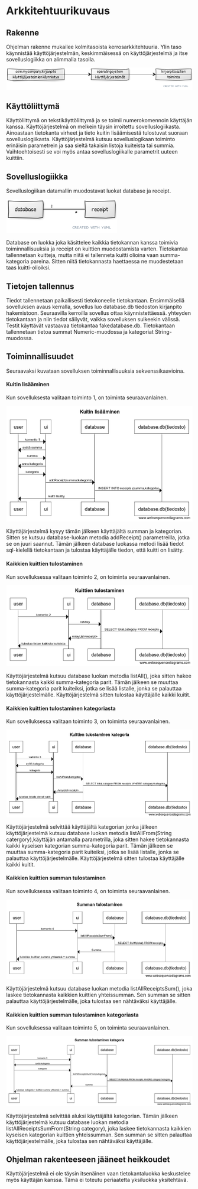 # Arkkitehtuurikuvaus

## Rakenne

Ohjelman rakenne mukailee kolmitasoista kerrosarkkitehtuuria. Ylin taso käynnistää käyttöjärjestelmän, keskimmäisessä on käyttöjärjestelmä ja itse sovelluslogiikka on alimmalla tasolla.

![alt text](https://github.com/karhuherra/ot-harjoitustyo/blob/master/dokumentaatio/paketit.png)

## Käyttöliittymä

Käyttöliittymä on tekstikäyttöliittymä ja se toimii numerokomennoin käyttäjän kanssa. Käyttöjärjestelmä on melkein täysin irroitettu sovelluslogiikasta. Ainoastaan tietokanta virheet ja tieto kuitin
lisäämisestä tulostuvat suoraan sovelluslogiikasta. Käyttöjärjestelmä kutsuu sovelluslogikaan toiminto erinäisin parametrein ja saa sieltä takaisin listoja kuiteista tai summia. Vaihtoehtoisesti 
se voi myös antaa sovelluslogiikalle parametrit uuteen kuittiin. 

## Sovelluslogiikka

Sovelluslogiikan datamallin muodostavat luokat database ja receipt.

![alt text](https://github.com/karhuherra/ot-harjoitustyo/blob/master/dokumentaatio/luokat.png)

Database on luokka joka käsittelee kaikkia tietokannan kanssa toimivia toiminnallisuuksia ja receipt on kuittien muodostamista varten. Tietokantaa tallennetaan kuitteja, mutta niitä ei tallenneta kuitti olioina
vaan summa-kategoria pareina. Sitten niitä tietokannasta haettaessa ne muodestetaan taas kuitti-olioiksi. 


## Tietojen tallennus 

Tiedot tallennetaan paikallisesti tietokoneelle tietokantaan. Ensimmäisellä sovelluksen avaus kerralla, sovellus luo database.db tiedoston kirjanpito hakemistoon. Seuraavilla kerroilla sovellus ottaa käynnistettäessä.
yhteyden tietokantaan ja niin tiedot säilyvät, vaikka sovelluksen sulkeekin välissä. Testit käyttävät vastaavaa tietokantaa fakedatabase.db. Tietokantaan tallennetaan tietoa summat Numeric-muodossa ja kategoriat
String-muodossa.

## Toiminnallisuudet

Seuraavaksi kuvataan sovelluksen toiminnallisuuksia sekvenssikaavioina.



#### Kuitin lisääminen 

Kun sovelluksesta valitaan toiminto 1, on toiminta seuraavanlainen.

![alt text](https://github.com/karhuherra/ot-harjoitustyo/blob/master/dokumentaatio/kuittilisaus.png)

Käyttäjärjestelmä kysyy tämän jälkeen käyttäjältä summan ja kategorian. Sitten se kutsuu database-luokan metodia addReceipt() parametreilla, jotka se on juuri saannut. Tämän jälkeen database luokassa metodi
lisää tiedot sql-kielellä tietokantaan ja tulostaa käyttäjälle tiedon, että kuitti on lisätty.



#### Kaikkien kuittien tulostaminen

Kun sovelluksessa valitaan toiminto 2, on toiminta seuraavanlainen.

![alt text](https://github.com/karhuherra/ot-harjoitustyo/blob/master/dokumentaatio/listaa.png)

Käyttöjärjestelmä kutsuu database luokan metodia listAll(), joka sitten hakee tietokannasta kaikki summa-kategoria parit. Tämän jälkeen se muuttaa summa-kategoria parit kuiteiksi, jotka se lisää listalle, jonka se 
palauttaa käyttöjärjestelmälle. Käyttöjärjestelmä sitten tulostaa käyttäjälle kaikki kuitit.



#### Kaikkien kuittien tulostaminen kategoriasta

Kun sovelluksessa valitaan toiminto 3, on toiminta seuraavanlainen.

![alt text](https://github.com/karhuherra/ot-harjoitustyo/blob/master/dokumentaatio/kategorialista.png)

Käyttöjärjestelmä selvittää käyttäjältä kategorian jonka jälkeen käyttöjärjestelmä kutsuu database luokan metodia listAllFrom(String catergory),käyttäjän antamalla parametrilla, joka sitten hakee 
tietokannasta kaikki kyseisen kategorian summa-kategoria parit. Tämän jälkeen se muuttaa summa-kategoria parit kuiteiksi, jotka se lisää listalle, jonka se 
palauttaa käyttöjärjestelmälle. Käyttöjärjestelmä sitten tulostaa käyttäjälle kaikki kuitit.



#### Kaikkien kuittien summan tulostaminen

Kun sovelluksessa valitaan toiminto 4, on toiminta seuraavanlainen.

![alt text](https://github.com/karhuherra/ot-harjoitustyo/blob/master/dokumentaatio/summa.png)

Käyttöjärjestelmä kutsuu database luokan metodia listAllReceiptsSum(), joka laskee tietokannasta kaikkien kuittien yhteissumman. Sen summan se sitten palauttaa käyttöjärjestelmälle, joka tulostaa sen 
nähtäväksi käyttäjälle.

#### Kaikkien kuittien summan tulostaminen kategoriasta            

Kun sovelluksessa valitaan toiminto 5, on toiminta seuraavanlainen.

![alt text](https://github.com/karhuherra/ot-harjoitustyo/blob/master/dokumentaatio/summakategoria.png)

Käyttöjärjestelmä selvittää aluksi käyttäjältä kategorian. Tämän jälkeen käyttöjärjestelmä kutsuu database luokan metodia listAllReceiptsSumFrom(String category), joka laskee tietokannasta kaikkien 
kyseisen kategorian  kuittien yhteissumman. Sen summan se sitten palauttaa käyttöjärjestelmälle, joka tulostaa sen nähtäväksi käyttäjälle.


## Ohjelman rakenteeseen jääneet heikkoudet

Käyttöjärjestelmä ei ole täysin itsenäinen vaan tietokantaluokka keskustelee myös käyttäjän kanssa. Tämä ei toteutu periaatetta yksiluokka yksitehtävä. 
